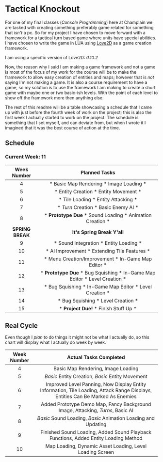 # Tactical Knockout

For one of my final classes (_Console Programming_) here at Champlain we are tasked with creating something preferably game related for something that _isn't_ a pc. So for my project I have chosen to move forward with a framework for a tactical turn based game where units have special abilities. I have chosen to write the game in LUA using [Love2D](https://love2d.org/ "Love2D Homepage") as a game creation framework.

I am using a specific version of Love2D: *0.10.2*

Now, the reason why I said I am making a game framework and not a game is most of the focus of my work for the course will be to make the framework to allow easy creation of entities and maps; however that is _not_ saying I'm not making a game. It is also a course requirement to have a game, so my solution is to use the framework I am making to create a short game with maybe one or two basic-ish levels. With the point of each level to show off the framework more then anything else.

The rest of this readme will be a table showcasing a schedule that I came up with just before the fourth week of work on the project; this is also the first week I actually started to work on the project. The schedule is something that I set myself, and can deviate from, but when I wrote it I imagined that it was the best course of action at the time.

## Schedule
### Current Week: 11
| Week Number | Planned Tasks |
| :---------: | :-----------: |
| 4           | * Basic Map Rendering * Image Loading * |
| 5           | * Entity Creation * Entity Movement * |
| 6           | * Tile Loading * Entity Attacking * |
| 7           | * *Turn* Creation * Basic Enemy AI * |
| 8           | * **Prototype Due** * Sound Loading * Animation Creation * |
| **SPRING BREAK** | **It's Spring Break Y'all** |
| 9           | * Sound Integration * Entity Loading * |
| 10          | * AI Improvement * Extending Tile Features * |
| 11          | * Menu Creation/Improvement * In-Game Map Editor * |
| 12          | * **Prototype Due** * Bug Squishing * In-Game Map Editor * Level Creation * |
| 13          | * Bug Squishing * In-Game Map Editor * Level Creation * |
| 14          | * Bug Squishing * Level Creation * |
| 15          | * **Project Due!** * Finish Stuff Up * |

## Real Cycle
Even though I *plan* to do things it might not be what I actually do, so this chart will display what I actually do week by week.

| Week Number | Actual Tasks Completed |
| :---------: | :--------------------: |
| 4           | Basic Map Rendering, Image Loading |
| 5           | *Basic* Entity Creation, *Basic* Entity Movement |
| 6           | Improved Level Panning, Now Display Entity Information, Tile Loading, Attack Range Displays, Entities Can Be Marked As Enemies |
| 7           | Added Prototype Demo Map, Fancy Background Image, Attacking, *Turns*, Basic AI |
| 8           | *Basic* Sound Loading, *Basic* Animation Loading and Updating |
| 9           | Finished Sound Loading, Added Sound Playback Functions, Added Entity Loading Method |
| 10          | Map Loading, Dynamic Asset Loading, Level Loading Screen |